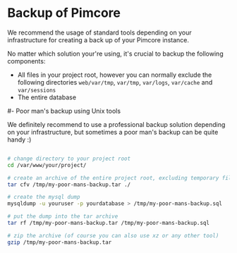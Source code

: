 # Backup of Pimcore

We recommend the usage of standard tools depending on your infrastructure for creating a back up of your Pimcore instance.

No matter which solution your're using, it's crucial to backup the following components: 
- All files in your project root, however you can normally exclude the following directories 
`web/var/tmp`, `var/tmp`, `var/logs`, `var/cache` and `var/sessions`
- The entire database 

#- Poor man's backup using Unix tools

We definitely recommend to use a professional backup solution depending on your infrastructure, but sometimes a poor 
man's backup can be quite handy :) 

```bash 

# change directory to your project root 
cd /var/www/your/project/

# create an archive of the entire project root, excluding temporary files
tar cfv /tmp/my-poor-mans-backup.tar ./

# create the mysql dump
mysqldump -u youruser -p yourdatabase > /tmp/my-poor-mans-backup.sql 

# put the dump into the tar archive
tar rf /tmp/my-poor-mans-backup.tar /tmp/my-poor-mans-backup.sql

# zip the archive (of course you can also use xz or any other tool) 
gzip /tmp/my-poor-mans-backup.tar

```